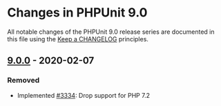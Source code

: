 # Changes in PHPUnit 9.0

All notable changes of the PHPUnit 9.0 release series are documented in this file using the [Keep a CHANGELOG](http://keepachangelog.com/) principles.

## [9.0.0] - 2020-02-07

### Removed

* Implemented [#3334](https://github.com/sebastianbergmann/phpunit/issues/3334): Drop support for PHP 7.2

[9.0.0]: https://github.com/sebastianbergmann/phpunit/compare/8.5...master

